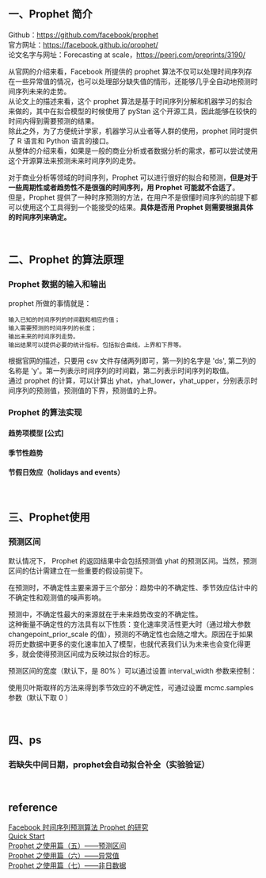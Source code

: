 ## 一、Prophet 简介
Github：https://github.com/facebook/prophet   
官方网址：https://facebook.github.io/prophet/   
论文名字与网址：Forecasting at scale，https://peerj.com/preprints/3190/

从官网的介绍来看，Facebook 所提供的 prophet 算法不仅可以处理时间序列存在一些异常值的情况，也可以处理部分缺失值的情形，还能够几乎全自动地预测时间序列未来的走势。  
从论文上的描述来看，这个 prophet 算法是基于时间序列分解和机器学习的拟合来做的，其中在拟合模型的时候使用了 pyStan 这个开源工具，因此能够在较快的时间内得到需要预测的结果。  
除此之外，为了方便统计学家，机器学习从业者等人群的使用，prophet 同时提供了 R 语言和 Python 语言的接口。   
从整体的介绍来看，如果是一般的商业分析或者数据分析的需求，都可以尝试使用这个开源算法来预测未来时间序列的走势。

对于商业分析等领域的时间序列，Prophet 可以进行很好的拟合和预测，**但是对于一些周期性或者趋势性不是很强的时间序列，用 Prophet 可能就不合适了**。  
但是，Prophet 提供了一种时序预测的方法，在用户不是很懂时间序列的前提下都可以使用这个工具得到一个能接受的结果。**具体是否用 Prophet 则需要根据具体的时间序列来确定。**

&nbsp;
## 二、Prophet 的算法原理
### Prophet 数据的输入和输出
prophet 所做的事情就是：
```
输入已知的时间序列的时间戳和相应的值；
输入需要预测的时间序列的长度；
输出未来的时间序列走势。
输出结果可以提供必要的统计指标，包括拟合曲线，上界和下界等。
```
根据官网的描述，只要用 csv 文件存储两列即可，第一列的名字是 'ds', 第二列的名称是 'y'。第一列表示时间序列的时间戳，第二列表示时间序列的取值。  
通过 prophet 的计算，可以计算出 yhat，yhat_lower，yhat_upper，分别表示时间序列的预测值，预测值的下界，预测值的上界。
### Prophet 的算法实现
#### 趋势项模型 [公式]
#### 季节性趋势
#### 节假日效应（holidays and events）

&nbsp;
## 三、Prophet使用
### 预测区间
默认情况下， Prophet 的返回结果中会包括预测值 yhat 的预测区间。当然，预测区间的估计需建立在一些重要的假设前提下。

在预测时，不确定性主要来源于三个部分：趋势中的不确定性、季节效应估计中的不确定性和观测值的噪声影响。

预测中，不确定性最大的来源就在于未来趋势改变的不确定性。  
这种衡量不确定性的方法具有以下性质：变化速率灵活性更大时（通过增大参数 changepoint_prior_scale 的值），预测的不确定性也会随之增大。原因在于如果将历史数据中更多的变化速率加入了模型，也就代表我们认为未来也会变化得更多，就会使得预测区间成为反映过拟合的标志。

预测区间的宽度（默认下，是 80% ）可以通过设置 interval_width 参数来控制：

使用贝叶斯取样的方法来得到季节效应的不确定性，可通过设置 mcmc.samples 参数（默认下取 0 ）


&nbsp;
## 四、ps
### 若缺失中间日期，prophet会自动拟合补全（实验验证）

&nbsp;
## reference
[Facebook 时间序列预测算法 Prophet 的研究](https://zhuanlan.zhihu.com/p/52330017)   
[Quick Start](https://facebook.github.io/prophet/docs/quick_start.html#python-api)   
[Prophet 之使用篇（五）——预测区间](https://vectorf.github.io/2017/03/14/20170314-Prophet%E4%B9%8B%E4%BD%BF%E7%94%A8%E7%AF%87%EF%BC%88%E4%BA%94%EF%BC%89/)   
[Prophet 之使用篇（六）——异常值](https://vectorf.github.io/2017/03/14/20170314-Prophet%E4%B9%8B%E4%BD%BF%E7%94%A8%E7%AF%87%EF%BC%88%E5%85%AD%EF%BC%89/)  
[Prophet 之使用篇（七）——非日数据](https://vectorf.github.io/2017/03/14/20170314-Prophet%E4%B9%8B%E4%BD%BF%E7%94%A8%E7%AF%87%EF%BC%88%E4%B8%83%EF%BC%89/)  
